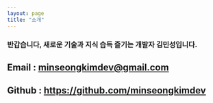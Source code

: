 ```yaml
---
layout: page
title: "소개"
---
```



### 반갑습니다, 새로운 기술과 지식 습득 즐기는 개발자 김민성입니다.

## Email : minseongkimdev@gmail.com
## Github : https://github.com/minseongkimdev

<!-- ## About

- 2년차 개발자 입니다.
- IT 산업기능요원 보충역으로 복무중입니다.
- 최근에 백엔드, 대용량 트래픽 처리에 대해 관심이 많습니다.
- 반려견과 산책하기, 해피해킹으로 코딩하는걸 좋아합니다.

## Career
#### AitheNutrigene (20.11 ~)
- IT 산업기능요원 보충역 신규편입
- AI 사업부 선임연구원
- 신사업 9Poses Project Management
  - Android, iOS Native Application 개발
    -  Initial Commit부터 출시, 주요 기능 개발 및 유지보수
  - Pose Detection 기술 개발
    - MLKit + Custom Detection Algorighmn
  - Pose Detection 성능 개선
    - 측정시간 및 실패율 개선
  - Git Brach 전략 수립
  - 외국인-한국인 개발자의 커뮤니케이션 담당
    - 업무상 영어로 의사소통 가능
  

#### TWIG  (20.02 ~ 20.11)
- 공동창업 및 개발
- 인공지능 영양비서 서비스 Foobi 런칭
  - 안드로이드, iOS 개발
  - 음식 Detection, Classification 성능 개선
  
#### STICKODE (19.11 ~ 20.02)
- Freelancer
- 포지션
  - 웹 프론트엔드(JQuery)
  - 백엔드(PHP)

## Toy Project
  - 지금한강은
    -  삶에 지친 사람들을 위한 힐링 커뮤니티
      
    -  초기 1인 기획, 디자인, 개발
       -  사용자 급증으로 인한 4인 개발팀으로 발전

    -  실제 사용자들이 유용하게 쓸 수 있는 서비스 개발
        -  App Store 날씨부분 인기순위 7위
        -  출시 후 1달 만에 3k 다운로드
        -  하루 평균 신규가입자 100명
    -  안정적인 서비스 개발
        -  모든 배포에 대해 Crash 0회



## Education
- 충남대학교 컴퓨터공학과 (2017~)
  - 애플 제품 애호가들을 위한 커뮤니티 웹사이트
  - 라즈베리 파이를 활용한 자율주행 프로젝트
  - 카카오톡 챗봇 개발
  - 신입생 대상 Java 기초 교육

## Communication
- 한국어 (네이티브)
- 영어 (업무상 의사소통 가능) -->
